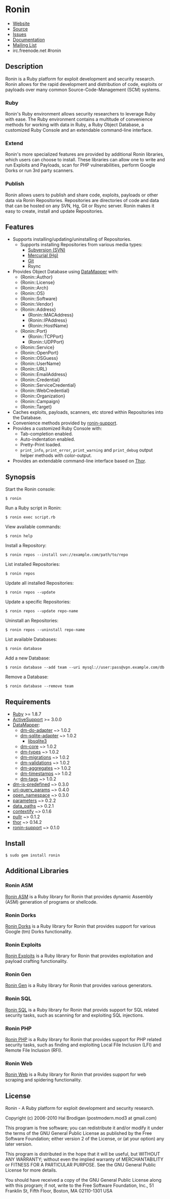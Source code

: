 # Ronin

* [Website](http://ronin-ruby.github.com)
* [Source](http://github.com/ronin-ruby/ronin)
* [Issues](http://github.com/ronin-ruby/ronin/issues)
* [Documentation](http://rubydoc.info/github/ronin-ruby/ronin/frames)
* [Mailing List](http://groups.google.com/group/ronin-ruby)
* irc.freenode.net #ronin

## Description

Ronin is a Ruby platform for exploit development and security research.
Ronin allows for the rapid development and distribution of code, exploits
or payloads over many common Source-Code-Management (SCM) systems.

### Ruby

Ronin's Ruby environment allows security researchers to leverage Ruby with
ease. The Ruby environment contains a multitude of convenience methods
for working with data in Ruby, a Ruby Object Database, a customized Ruby
Console and an extendable command-line interface.

### Extend

Ronin's more specialized features are provided by additional Ronin
libraries, which users can choose to install. These libraries can allow
one to write and run Exploits and Payloads, scan for PHP vulnerabilities,
perform Google Dorks  or run 3rd party scanners.

### Publish

Ronin allows users to publish and share code, exploits, payloads or other
data via Ronin Repositories. Repositories are directories of code and data
that can be hosted on any SVN, Hg, Git or Rsync server. Ronin makes it easy
to create, install and update Repositories.

## Features

* Supports installing/updating/uninstalling of Repositories.
  * Supports installing Repositories from various media types:
    * [Subversion (SVN)](http://subversion.tigris.org/)
    * [Mercurial (Hg)](http://mercurial.selenic.com/)
    * [Git](http://git-scm.com/)
    * Rsync
* Provides Object Database using [DataMapper](http://datamapper.org)
  with:
  * {Ronin::Author}
  * {Ronin::License}
  * {Ronin::Arch}
  * {Ronin::OS}
  * {Ronin::Software}
  * {Ronin::Vendor}
  * {Ronin::Address}
    * {Ronin::MACAddress}
    * {Ronin::IPAddress}
    * {Ronin::HostName}
  * {Ronin::Port}
    * {Ronin::TCPPort}
    * {Ronin::UDPPort}
  * {Ronin::Service}
  * {Ronin::OpenPort}
  * {Ronin::OSGuess}
  * {Ronin::UserName}
  * {Ronin::URL}
  * {Ronin::EmailAddress}
  * {Ronin::Credential}
  * {Ronin::ServiceCredential}
  * {Ronin::WebCredential}
  * {Ronin::Organization}
  * {Ronin::Campaign}
  * {Ronin::Target}
* Caches exploits, payloads, scanners, etc stored within Repositories
  into the Database.
* Convenience methods provided by
  [ronin-support](http://github.com/ronin-ruby/ronin-support#readme).
* Provides a customized Ruby Console with:
  * Tab-completion enabled.
  * Auto-indentation enabled.
  * Pretty-Print loaded.
  * `print_info`, `print_error`, `print_warning` and `print_debug`
    output helper methods with color-output.
* Provides an extendable command-line interface based on
  [Thor](http://github.com/wycats/thor#readme).

## Synopsis

Start the Ronin console:

    $ ronin

Run a Ruby script in Ronin:

    $ ronin exec script.rb

View available commands:

    $ ronin help

Install a Repository:

    $ ronin repos --install svn://example.com/path/to/repo

List installed Repositories:

    $ ronin repos

Update all installed Repositories:

    $ ronin repos --update

Update a specific Repositories:

    $ ronin repos --update repo-name

Uninstall an Repositories:

    $ ronin repos --uninstall repo-name

List available Databases:

    $ ronin database

Add a new Database:

    $ ronin database --add team --uri mysql://user:pass@vpn.example.com/db

Remove a Database:

    $ ronin database --remove team

## Requirements

* [Ruby](http://www.ruby-lang.org/) >= 1.8.7
* [ActiveSupport](http://rubygems.org/gems/activesupport) >= 3.0.0
* [DataMapper](http://datamapper.org/):
  * [dm-do-adapter](http://github.com/datamapper/dm-do-adapter) ~> 1.0.2
  * [dm-sqlite-adapter](http://github.com/datamapper/dm-sqlite-adapter)
    ~> 1.0.2
    * [libsqlite3](http://sqlite.org/)
  * [dm-core](http://github.com/datamapper/dm-core) ~> 1.0.2
  * [dm-types](http://github.com/datamapper/dm-types) ~> 1.0.2
  * [dm-migrations](http://github.com/datamapper/dm-migrations) ~> 1.0.2
  * [dm-validations](http://github.com/datamapper/dm-validations) ~> 1.0.2
  * [dm-aggregates](http://github.com/datamapper/dm-aggregates) ~> 1.0.2
  * [dm-timestamps](http://github.com/datamapper/dm-timestamps) ~> 1.0.2
  * [dm-tags](http://github.com/datamapper/dm-tags) ~> 1.0.2
* [dm-is-predefined](http://github.com/postmodern/dm-is-predefined/)
  ~> 0.3.0
* [uri-query_params](http://github.com/postmodern/uri-query_params) ~> 0.4.0
* [open_namespace](http://github.com/postmodern/open_namespace) ~> 0.3.0
* [parameters](http://github.com/postmodern/parameters) ~> 0.2.2
* [data_paths](http://github.com/postmodern/data_paths) ~> 0.2.1
* [contextify](http://github.com/postmodern/contextify/) ~> 0.1.6
* [pullr](http://github.com/postmodern/pullr/) ~> 0.1.2
* [thor](http://github.com/wycats/thor/) ~> 0.14.2
* [ronin-support](http://github.com/ronin-ruby/ronin-support/) ~> 0.1.0

## Install

    $ sudo gem install ronin

## Additional Libraries

### Ronin ASM

[Ronin ASM](http://github.com/ronin-ruby/ronin-asm#readme) is a
Ruby library for Ronin that provides dynamic Assembly (ASM) generation of
programs or shellcode.

### Ronin Dorks

[Ronin Dorks](http://github.com/ronin-ruby/ronin-dorks#readme) is a
Ruby library for Ronin that provides support for various Google (tm) Dorks
functionality.

### Ronin Exploits

[Ronin Exploits](http://github.com/ronin-ruby/ronin-exploits#readme) is a
Ruby library for Ronin that provides exploitation and payload crafting
functionality.

### Ronin Gen

[Ronin Gen](http://github.com/ronin-ruby/ronin-gen#readme) is a Ruby library
for Ronin that provides various generators.

### Ronin SQL

[Ronin SQL](http://github.com/ronin-ruby/ronin-sql#readme) is a Ruby library
for Ronin that provids support for SQL related security tasks, such as
scanning for and exploiting SQL injections.

### Ronin PHP

[Ronin PHP](http://github.com/ronin-ruby/ronin-php#readme) is a Ruby library
for Ronin that provides support for PHP related security tasks, such as
finding and exploiting Local File Inclusion (LFI) and
Remote File Inclusion (RFI).

### Ronin Web

[Ronin Web](http://github.com/ronin-ruby/ronin-web#readme) is a Ruby library
for Ronin that provides support for web scraping and spidering
functionality.

## License

Ronin - A Ruby platform for exploit development and security research.

Copyright (c) 2006-2010 Hal Brodigan (postmodern.mod3 at gmail.com)

This program is free software; you can redistribute it and/or modify
it under the terms of the GNU General Public License as published by
the Free Software Foundation; either version 2 of the License, or
(at your option) any later version.

This program is distributed in the hope that it will be useful,
but WITHOUT ANY WARRANTY; without even the implied warranty of
MERCHANTABILITY or FITNESS FOR A PARTICULAR PURPOSE.  See the
GNU General Public License for more details.

You should have received a copy of the GNU General Public License
along with this program; if not, write to the Free Software
Foundation, Inc., 51 Franklin St, Fifth Floor, Boston, MA  02110-1301  USA

